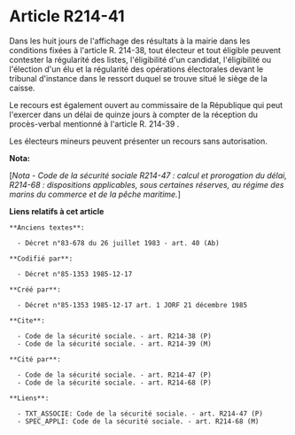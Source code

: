 # Article R214-41

Dans les huit jours de l'affichage des résultats à la mairie dans les conditions fixées à l'article R. 214-38, tout électeur
et tout éligible peuvent contester la régularité des listes, l'éligibilité d'un candidat, l'éligibilité ou l'élection d'un
élu et la régularité des opérations électorales devant le tribunal d'instance dans le ressort duquel se trouve situé le siège
de la caisse. 

Le recours est également ouvert au commissaire de la République qui peut l'exercer dans un délai de quinze jours à compter de
la réception du procès-verbal mentionné à l'article R. 214-39     . 

Les électeurs mineurs peuvent présenter un recours sans autorisation.

**Nota:**

[*Nota - Code de la sécurité sociale R214-47 : calcul et prorogation du délai, R214-68 : dispositions applicables, sous
certaines réserves, au régime des marins du commerce et de la pêche maritime.*]

**Liens relatifs à cet article**

	**Anciens textes**:

	  - Décret n°83-678 du 26 juillet 1983 - art. 40 (Ab)

	**Codifié par**:

	  - Décret n°85-1353 1985-12-17

	**Créé par**:

	  - Décret n°85-1353 1985-12-17 art. 1 JORF 21 décembre 1985

	**Cite**:

	  - Code de la sécurité sociale. - art. R214-38 (P)
	  - Code de la sécurité sociale. - art. R214-39 (M)

	**Cité par**:

	  - Code de la sécurité sociale. - art. R214-47 (P)
	  - Code de la sécurité sociale. - art. R214-68 (P)

	**Liens**:

	  - TXT_ASSOCIE: Code de la sécurité sociale. - art. R214-47 (P)
	  - SPEC_APPLI: Code de la sécurité sociale. - art. R214-68 (M)
